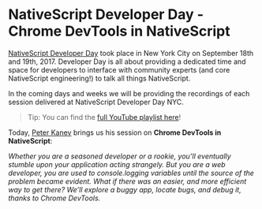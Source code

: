 # NativeScript Developer Day - Chrome DevTools in NativeScript

[NativeScript Developer Day](http://developerday.nativescript.org/) took place in New York City on September 18th and 19th, 2017. Developer Day is all about providing a dedicated time and space for developers to interface with community experts (and core NativeScript engineering!) to talk all things NativeScript.

In the coming days and weeks we will be providing the recordings of each session delivered at NativeScript Developer Day NYC.

> Tip: You can find the [full YouTube playlist here](https://www.youtube.com/playlist?list=PLiKWVuUOQtPYyhbjndwdXu0ajhOPOMSoc)!

Today, [Peter Kanev](https://twitter.com/PeterKanev) brings us his session on **Chrome DevTools in NativeScript**:

*Whether you are a seasoned developer or a rookie, you’ll eventually stumble upon your application acting strangely. But you are a web developer, you are used to console.logging variables until the source of the problem became evident. What if there was an easier, and more efficient way to get there? We’ll explore a buggy app, locate bugs, and debug it, thanks to Chrome DevTools.*

<!--<iframe width="560" height="315" src="https://www.youtube.com/embed/WlQhceZFTIc" frameborder="0" allowfullscreen></iframe>-->